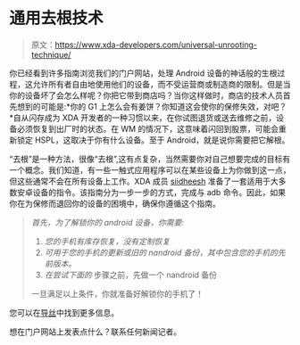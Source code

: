 # 通用去根技术

> 原文：<https://www.xda-developers.com/universal-unrooting-technique/>

你已经看到许多指南浏览我们的门户网站，处理 Android 设备的神话般的生根过程，这允许所有者自由地使用他们的设备，而不受运营商或制造商的限制。但是当你的设备坏了会怎么样呢？你把它带到商店吗？当你这样做时，商店的技术人员首先想到的可能是:*你的 G1 上怎么会有姜饼？你知道这会使你的保修失效，对吧？*自从闪存成为 XDA 开发者的一种习惯以来，在你试图退货或送去维修之前，设备必须恢复到出厂时的状态。在 WM 的情况下，这意味着闪回到股票，可能会重新锁定 HSPL，这取决于你有什么设备。至于 Android，就是说你需要把它解根。

“去根”是一种方法，很像“去根”,这有点复杂，当然需要你对自己想要完成的目标有一个概念。我们知道，有一些一触式应用程序可以在某些设备上为你做到这一点，但这些通常不会在所有设备上工作。XDA 成员 [siidheesh](http://forum.xda-developers.com/member.php?u=3345577) 准备了一套适用于大多数安卓设备的指令。该指南分为一步一步的方式，完成与 adb 命令。因此，如果你在为保修而退回你的设备的困境中，确保你遵循这个指南。

> *首先，为了解锁你的 android 设备，你需要:*
> 
> 1.  *您的手机有库存恢复，没有定制恢复*
> 2.  *可用于您的手机的更新或旧的 nandroid 备份，其中包含您的手机的先前版本。*
> 3.  *在尝试下面的* 步骤之前，先做一个 nandroid 备份
> 
> 一旦满足以上条件，你就准备好解锁你的手机了！

您可以在[导丝](http://forum.xda-developers.com/showthread.php?p=10342445#post10342445)中找到更多信息。

想在门户网站上发表点什么？联系任何新闻记者。